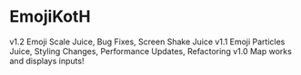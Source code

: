 # EmojiKotH

v1.2 Emoji Scale Juice, Bug Fixes, Screen Shake Juice
v1.1 Emoji Particles Juice, Styling Changes, Performance Updates, Refactoring
v1.0 Map works and displays inputs!
